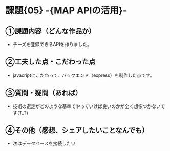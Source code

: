 # 課題{05} -{MAP APIの活用}-
## ①課題内容（どんな作品か）
- チーズを登録できるAPIを作りました。

## ②工夫した点・こだわった点
- javacriptにこだわって、バックエンド（express）を制作した点です。

## ③質問・疑問（あれば）
- 技術の選定がどのような基準でやっていけば良いのかが全く想像つかないです(T_T)

## ④その他（感想、シェアしたいことなんでも）
- 次はデータベースを接続したい
